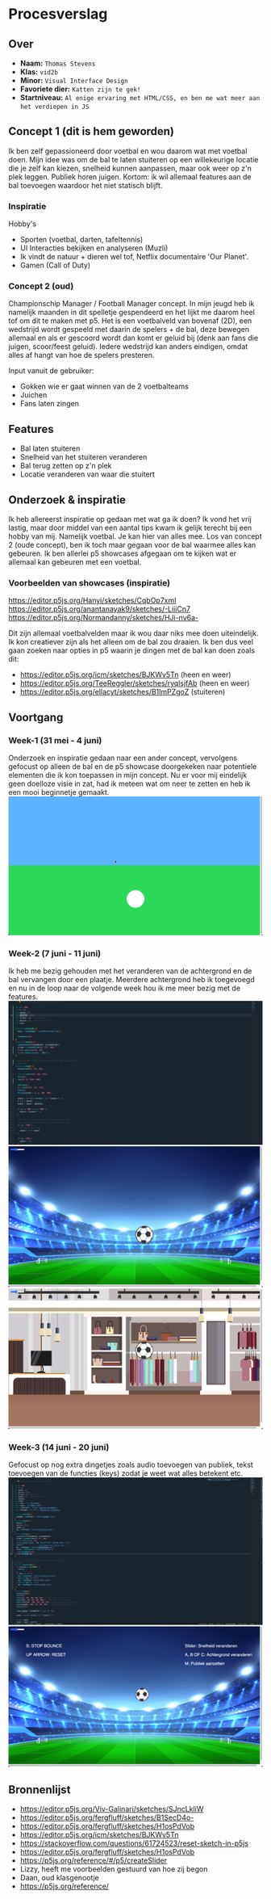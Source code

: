 <!-- Vergeet je niet de comments uit te zetten voordat je begint met typen? 💬 -->

# Procesverslag

## Over
* **Naam:** `Thomas Stevens`
* **Klas:** `vid2b`
* **Minor:** `Visual Interface Design`
* **Favoriete dier:** `Katten zijn te gek!`
* **Startniveau:** `Al enige ervaring met HTML/CSS, en ben me wat meer aan het verdiepen in JS`

## Concept 1 (dit is hem geworden)
Ik ben zelf gepassioneerd door voetbal en wou daarom wat met voetbal doen. Mijn idee was om de bal te laten stuiteren op een willekeurige locatie die je zelf kan kiezen, snelheid kunnen aanpassen, maar ook weer op z'n plek leggen. Publiek horen juigen. Kortom: ik wil allemaal features aan de bal toevoegen waardoor het niet statisch blijft.

### Inspiratie
Hobby's
- Sporten (voetbal, darten, tafeltennis)
- UI Interacties bekijken en analyseren (Muzli)
- Ik vindt de natuur + dieren wel tof, Netflix documentaire 'Our Planet'.
- Gamen (Call of Duty)

### Concept 2 (oud)
Championschip Manager / Football Manager concept. In mijn jeugd heb ik namelijk maanden in dit spelletje gespendeerd en het lijkt me daarom heel tof om dit te maken met p5. Het is een voetbalveld van bovenaf (2D), een wedstrijd wordt gespeeld met daarin de spelers + de bal, deze bewegen allemaal en als er gescoord wordt dan komt er geluid bij (denk aan fans die juigen, scoor/feest geluid). Iedere wedstrijd kan anders eindigen, omdat alles af hangt van hoe de spelers presteren.

Input vanuit de gebruiker:
- Gokken wie er gaat winnen van de 2 voetbalteams
- Juichen 
- Fans laten zingen

## Features
- Bal laten stuiteren
- Snelheid van het stuiteren veranderen
- Bal terug zetten op z'n plek
- Locatie veranderen van waar die stuitert

## Onderzoek & inspiratie
Ik heb allereerst inspiratie op gedaan met wat ga ik doen? Ik vond het vrij lastig, maar door middel van een aantal tips kwam ik gelijk terecht bij een hobby van mij. Namelijk voetbal. Je kan hier van alles mee. Los van concept 2 (oude concept), ben ik toch maar gegaan voor de bal waarmee alles kan gebeuren. Ik ben allerlei p5 showcases afgegaan om te kijken wat er allemaal kan gebeuren met een voetbal. 

### Voorbeelden van showcases (inspiratie)
https://editor.p5js.org/Hanyi/sketches/CqbOp7xmI
https://editor.p5js.org/anantanayak9/sketches/-LiiiCn7
https://editor.p5js.org/Normandanny/sketches/HJi-nv6a-

Dit zijn allemaal voetbalvelden maar ik wou daar niks mee doen uiteindelijk. Ik kon creatiever zijn als het alleen om de bal zou draaien. Ik ben dus veel gaan zoeken naar opties in p5 waarin je dingen met de bal kan doen zoals dit:
- https://editor.p5js.org/icm/sketches/BJKWv5Tn (heen en weer)
- https://editor.p5js.org/TeeReggler/sketches/ryqlsjfAb (heen en weer)
- https://editor.p5js.org/ellacyt/sketches/B1lmPZgoZ (stuiteren)


## Voortgang

### Week-1 (31 mei -  4 juni)
Onderzoek en inspiratie gedaan naar een ander concept, vervolgens gefocust op alleen de bal en de p5 showcase doorgekeken naar potentiele elementen die ik kon toepassen in mijn concept. Nu er voor mij eindelijk geen doelloze visie in zat, had ik meteen wat om neer te zetten en heb ik een mooi beginnetje gemaakt. 
<img src="images/background-v1.png" alt="Eerste achtergrond">

### Week-2 (7 juni -  11 juni)
Ik heb me bezig gehouden met het veranderen van de achtergrond en de bal vervangen door een plaatje. Meerdere achtergrond heb ik toegevoegd en nu in de loop naar de volgende week hou ik me meer bezig met de features.  
<img src="images/code-v1.png" alt="Begin code">
<img src="images/background-v2.png" alt="Tweede achtergrond">
<img src="images/background-v3.png" alt="Nieuwe achtergrond">

### Week-3 (14 juni -  20 juni)
Gefocust op nog extra dingetjes zoals audio toevoegen van publiek, tekst toevoegen van de functies (keys) zodat je weet wat alles betekent etc.
<img src="images/code-final.png" alt="Eind code">
<img src="images/background-final.png" alt="Laatste aanpassingen gedaan aan het geheel">

## Bronnenlijst
* https://editor.p5js.org/Viv-Galinari/sketches/SJncLkliW
* https://editor.p5js.org/fergfluff/sketches/B1SecD4o-
* https://editor.p5js.org/fergfluff/sketches/H1osPdVob
* https://editor.p5js.org/icm/sketches/BJKWv5Tn
* https://stackoverflow.com/questions/61724523/reset-sketch-in-p5js
* https://editor.p5js.org/fergfluff/sketches/H1osPdVob
* https://p5js.org/reference/#/p5/createSlider
* Lizzy, heeft me voorbeelden gestuurd van hoe zij begon
* Daan, oud klasgenootje
* https://p5js.org/reference/

